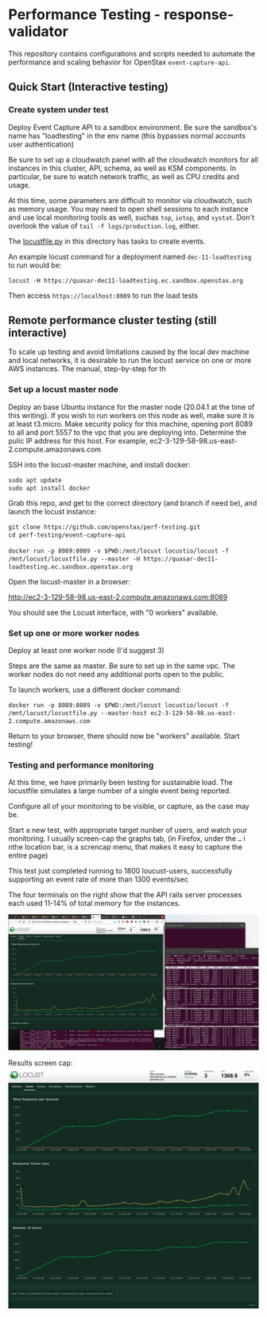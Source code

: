 # Performance Testing - response-validator
This repository contains configurations and scripts needed to automate the
performance and scaling behavior for OpenStax `event-capture-api`.  

## Quick Start (Interactive testing)

### Create system under test

Deploy Event Capture API to a sandbox environment.  Be sure the sandbox's 
name has "loadtesting" in the env name (this bypasses normal accounts
user authentication)

Be sure to set up a cloudwatch panel with all the cloudwatch monitors for
all instances in this cluster, API, schema, as well as KSM components. In
particular, be sure to watch network traffic, as well as CPU credits and
usage.

At this time, some parameters are difficult to monitor via cloudwatch, such
as memory usage. You may need to open shell sessions to each instance and 
use local monitoring tools as well, suchas `top`, `iotop`, and `systat`. Don't
overlook the value of  `tail -f logs/production.log`, either.


The [locustfile.py](locustfile.py) in this directory has tasks to create 
events.

An example locust command for a deployment named `dec-11-loadtesting` to run would be:
```
locust -H https://quasar-dec11-loadtesting.ec.sandbox.openstax.org
```
Then access `https://localhost:8089` to run the load tests

## Remote performance cluster testing (still interactive)

To scale up testing and avoid limitations caused by the local dev machine
and local networks, it is desirable to run the locust service on one or more
AWS instances. The manual, step-by-step for th

### Set up a locust master node

Deploy an base Ubuntu instance for the master node (20.04.1 at the time of this writing). If you wish to run workers on this node as well, make sure it is at least t3.micro. Make security policy for this machine, opening port 8089 to all
and port 5557 to the vpc that you are deploying into. Determine the pulic IP address for this host. For example, ec2-3-129-58-98.us-east-2.compute.amazonaws.com

SSH into the locust-master machine, and install docker:

```
sudo apt update
sudo apt install docker
```

Grab this repo, and get to the correct directory (and branch if need be), 
and launch the locust instance:

```
git clone https://github.com/openstax/perf-testing.git
cd perf-testing/event-capture-api

docker run -p 8089:8089 -v $PWD:/mnt/locust locustio/locust -f /mnt/locust/locustfile.py --master -H https://quasar-dec11-loadtesting.ec.sandbox.openstax.org
```

Open the locust-master in a browser:

http://ec2-3-129-58-98.us-east-2.compute.amazonaws.com:8089

You should see the Locust interface, with "0 workers" available.

### Set up one or more worker nodes

Deploy at least one worker node (I'd suggest 3)

Steps are  the same as master. Be sure to set up in the same vpc. The worker nodes do not need any additional ports open to the public. 

To launch workers, use a different docker command:

```
docker run -p 8089:8089 -v $PWD:/mnt/locust locustio/locust -f /mnt/locust/locustfile.py --master-host ec2-3-129-58-98.us-east-2.compute.amazonaws.com
```

Return to your browser, there should now be "workers" available. Start testing!


### Testing and performance monitoring

At this time, we have primarily been testing for sustainable load. The
locustfile simulates a large number of a single event being reported.

Configure all of your monitoring to be visible, or capture, as the case may be.

Start a new test, with appropriate target nunber of users, and watch your
monitoring. I usually screen-cap the graphs tab, (in Firefox, under the `…` i nthe location bar, is a screncap menu, that makes it easy to capture the entire page)

This test just completed running to 1800 loucust-users, successfully supporting
an event rate of more than 1300 events/sec

The four terminals on the right show that the API rails server processes each
used 11-14% of total memory for the instances.

![my test setup](docs/my_test_setup.png)

Results screen cap:
![Final run](docs/4_api_4_proc_10_thread.png)
